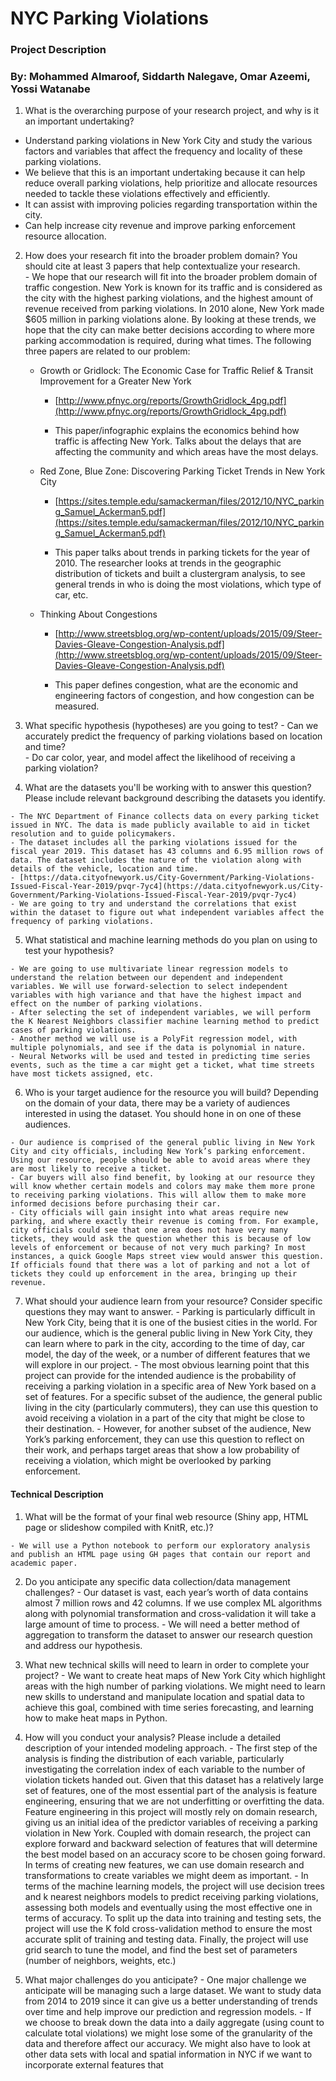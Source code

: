 # NYC Parking Violations
### Project Description
### By: Mohammed Almaroof, Siddarth Nalegave, Omar Azeemi, Yossi Watanabe

1.   What is the overarching purpose of your research project, and why is it an important undertaking?
  -   Understand parking violations in New York City and study the various factors and variables that affect the frequency and locality of these parking violations.
  -   We believe that this is an important undertaking because it can help reduce overall parking violations, help prioritize and allocate resources needed to tackle these violations effectively and efficiently.
  -   It can assist with improving policies regarding transportation within the city.
  -   Can help increase city revenue and improve parking enforcement resource allocation.
    

  

2.   How does your research fit into the broader problem domain? You should cite at least 3 papers that help contextualize your research.  
    -   We hope that our research will fit into the broader problem domain of traffic congestion. New York is known for its traffic and is considered as the city with the highest parking violations, and the highest amount of revenue received from parking violations. In 2010 alone, New York made $605 million in parking violations alone. By looking at these trends, we hope that the city can make better decisions according to where more parking accommodation is required, during what times. The following three papers are related to our problem:
	    

		-   Growth or Gridlock: The Economic Case for Traffic Relief & Transit Improvement for a Greater New York
		    

			-   [http://www.pfnyc.org/reports/GrowthGridlock_4pg.pdf](http://www.pfnyc.org/reports/GrowthGridlock_4pg.pdf)
			    
			-   This paper/infographic explains the economics behind how traffic is affecting New York. Talks about the delays that are affecting the community and which areas have the most delays.
		    

		-   Red Zone, Blue Zone: Discovering Parking Ticket Trends in New York City
		    

			-   [https://sites.temple.edu/samackerman/files/2012/10/NYC_parking_Samuel_Ackerman5.pdf](https://sites.temple.edu/samackerman/files/2012/10/NYC_parking_Samuel_Ackerman5.pdf)
			    
			-   This paper talks about trends in parking tickets for the year of 2010. The researcher looks at trends in the geographic distribution of tickets and built a clustergram analysis, to see general trends in who is doing the most violations, which type of car, etc.
		    

		-   Thinking About Congestions
		    

			-   [http://www.streetsblog.org/wp-content/uploads/2015/09/Steer-Davies-Gleave-Congestion-Analysis.pdf](http://www.streetsblog.org/wp-content/uploads/2015/09/Steer-Davies-Gleave-Congestion-Analysis.pdf)
			    
			-   This paper defines congestion, what are the economic and engineering factors of congestion, and how congestion can be measured.
    


3.   What specific hypothesis (hypotheses) are you going to test?
	- Can we accurately predict the frequency of parking violations based on location and time?    
	- Do car color, year, and model affect the likelihood of receiving a parking violation?
    
4.    What are the datasets you'll be working with to answer this question? Please include relevant background describing the datasets you identify.
    
	- The NYC Department of Finance collects data on every parking ticket issued in NYC. The data is made publicly available to aid in ticket resolution and to guide policymakers.	    
	- The dataset includes all the parking violations issued for the fiscal year 2019. This dataset has 43 columns and 6.95 million rows of data. The dataset includes the nature of the violation along with details of the vehicle, location and time.
	- [https://data.cityofnewyork.us/City-Government/Parking-Violations-Issued-Fiscal-Year-2019/pvqr-7yc4](https://data.cityofnewyork.us/City-Government/Parking-Violations-Issued-Fiscal-Year-2019/pvqr-7yc4)
	- We are going to try and understand the correlations that exist within the dataset to figure out what independent variables affect the frequency of parking violations.
    

  

5.   What statistical and machine learning methods do you plan on using to test your hypothesis?
    

	- We are going to use multivariate linear regression models to understand the relation between our dependent and independent variables. We will use forward-selection to select independent variables with high variance and that have the highest impact and effect on the number of parking violations.
	- After selecting the set of independent variables, we will perform the K Nearest Neighbors classifier machine learning method to predict cases of parking violations.
	- Another method we will use is a PolyFit regression model, with multiple polynomials, and see if the data is polynomial in nature.
	- Neural Networks will be used and tested in predicting time series events, such as the time a car might get a ticket, what time streets have most tickets assigned, etc.
  
6.   Who is your target audience for the resource you will build? Depending on the domain of your data, there may be a variety of audiences interested in using the dataset. You should hone in on one of these audiences.
    

	- Our audience is comprised of the general public living in New York City and city officials, including New York’s parking enforcement. Using our resource, people should be able to avoid areas where they are most likely to receive a ticket. 
	- Car buyers will also find benefit, by looking at our resource they will know whether certain models and colors may make them more prone to receiving parking violations. This will allow them to make more informed decisions before purchasing their car. 
	- City officials will gain insight into what areas require new parking, and where exactly their revenue is coming from. For example, city officials could see that one area does not have very many tickets, they would ask the question whether this is because of low levels of enforcement or because of not very much parking? In most instances, a quick Google Maps street view would answer this question. If officials found that there was a lot of parking and not a lot of tickets they could up enforcement in the area, bringing up their revenue.
    

  

7.   What should your audience learn from your resource? Consider specific questions they may want to answer.
	- Parking is particularly difficult in New York City, being that it is one of the busiest cities in the world. For our audience, which is the general public living in New York City, they can learn where to park in the city, according to the time of day, car model, the day of the week, or a number of different features that we will explore in our project. 
	- The most obvious learning point that this project can provide for the intended audience is the probability of receiving a parking violation in a specific area of New York based on a set of features. For a specific subset of the audience, the general public living in the city (particularly commuters), they can use this question to avoid receiving a violation in a part of the city that might be close to their destination. 
	- However, for another subset of the audience, New York’s parking enforcement, they can use this question to reflect on their work, and perhaps target areas that show a low probability of receiving a violation, which might be overlooked by parking enforcement.
    

  
  
  

#### Technical Description

1.   What will be the format of your final web resource (Shiny app, HTML page or slideshow compiled with KnitR, etc.)?
    
	- We will use a Python notebook to perform our exploratory analysis and publish an HTML page using GH pages that contain our report and academic paper.

2.   Do you anticipate any specific data collection/data management challenges?
	- Our dataset is vast, each year’s worth of data contains almost 7 million rows and 42 columns. If we use complex ML algorithms along with polynomial transformation and cross-validation it will take a large amount of time to process.
	- We will need a better method of aggregation to transform the dataset to answer our research question and address our hypothesis.
    

3.   What new technical skills will need to learn in order to complete your project?
	- We want to create heat maps of New York City which highlight areas with the high number of parking violations. We might need to learn new skills to understand and manipulate location and spatial data to achieve this goal, combined with time series forecasting, and learning how to make heat maps in Python.
    

4.   How will you conduct your analysis? Please include a detailed description of your intended modeling approach.
	- The first step of the analysis is finding the distribution of each variable, particularly investigating the correlation index of each variable to the number of violation tickets handed out. Given that this dataset has a relatively large set of features, one of the most essential part of the analysis is feature engineering, ensuring that we are not underfitting or overfitting the data. Feature engineering in this project will mostly rely on domain research, giving us an initial idea of the predictor variables of receiving a parking violation in New York. Coupled with domain research, the project can explore forward and backward selection of features that will determine the best model based on an accuracy score to be chosen going forward. In terms of creating new features, we can use domain research and transformations to create variables we might deem as important.
	- In terms of the machine learning models, the project will use decision trees and k nearest neighbors models to predict receiving parking violations, assessing both models and eventually using the most effective one in terms of accuracy. To split up the data into training and testing sets, the project will use the K fold cross-validation method to ensure the most accurate split of training and testing data. Finally, the project will use grid search to tune the model, and find the best set of parameters (number of neighbors, weights, etc.)
    

5.   What major challenges do you anticipate? 
	- One major challenge we anticipate will be managing such a large dataset. We want to study data from 2014 to 2019 since it can give us a better understanding of trends over time and help improve our prediction and regression models.
	- If we choose to break down the data into a daily aggregate (using count to calculate total violations) we might lose some of the granularity of the data and therefore affect our accuracy. We might also have to look at other data sets with local and spatial information in NYC if we want to incorporate external features that

